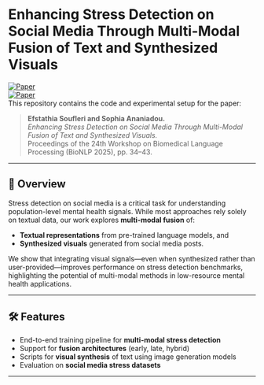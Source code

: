 # Enhancing Stress Detection on Social Media Through Multi-Modal Fusion of Text and Synthesized Visuals

[![Paper]([https://img.shields.io/badge/Paper-BioNLP%202025-blue)](link-to-paper-if-available](https://aclanthology.org/2025.bionlp-1.4.pdf))   
[![Paper](https://img.shields.io/badge/Paper-BioNLP%202025-blue)]([link-to-paper-if-available](https://aclanthology.org/2025.bionlp-1.4.pdf))  
This repository contains the code and experimental setup for the paper:  

> **Efstathia Soufleri and Sophia Ananiadou.**  
> *Enhancing Stress Detection on Social Media Through Multi-Modal Fusion of Text and Synthesized Visuals.*  
> Proceedings of the 24th Workshop on Biomedical Language Processing (BioNLP 2025), pp. 34–43.  

---

## 📖 Overview
Stress detection on social media is a critical task for understanding population-level mental health signals. While most approaches rely solely on textual data, our work explores **multi-modal fusion** of:
- **Textual representations** from pre-trained language models, and  
- **Synthesized visuals** generated from social media posts.  

We show that integrating visual signals—even when synthesized rather than user-provided—improves performance on stress detection benchmarks, highlighting the potential of multi-modal methods in low-resource mental health applications.

---

## 🛠️ Features
- End-to-end training pipeline for **multi-modal stress detection**  
- Support for **fusion architectures** (early, late, hybrid)  
- Scripts for **visual synthesis** of text using image generation models  
- Evaluation on **social media stress datasets**  

---

